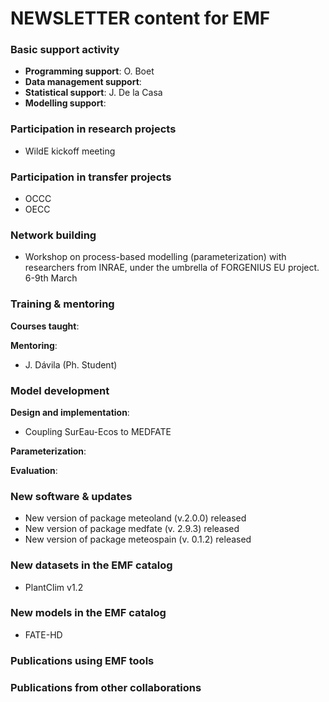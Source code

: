 # NEWSLETTER content for EMF

### Basic support activity

  + **Programming support**: O. Boet
  + **Data management support**: 
  + **Statistical support**: J. De la Casa
  + **Modelling support**: 

### Participation in research projects

  + WildE kickoff meeting

### Participation in transfer projects

  + OCCC
  + OECC

### Network building
  + Workshop on process-based modelling (parameterization) with researchers from INRAE, under the umbrella of FORGENIUS EU project. 6-9th March

### Training & mentoring

**Courses taught**:

**Mentoring**:
  + J. Dávila (Ph. Student)

### Model development

**Design and implementation**:
  + Coupling SurEau-Ecos to MEDFATE

**Parameterization**:

**Evaluation**:


### New software & updates
  + New version of package meteoland (v.2.0.0) released
  + New version of package medfate (v. 2.9.3) released
  + New version of package meteospain (v. 0.1.2) released
  
### New datasets in the EMF catalog
  + PlantClim v1.2

### New models in the EMF catalog
  + FATE-HD

### Publications using EMF tools


### Publications from other collaborations

